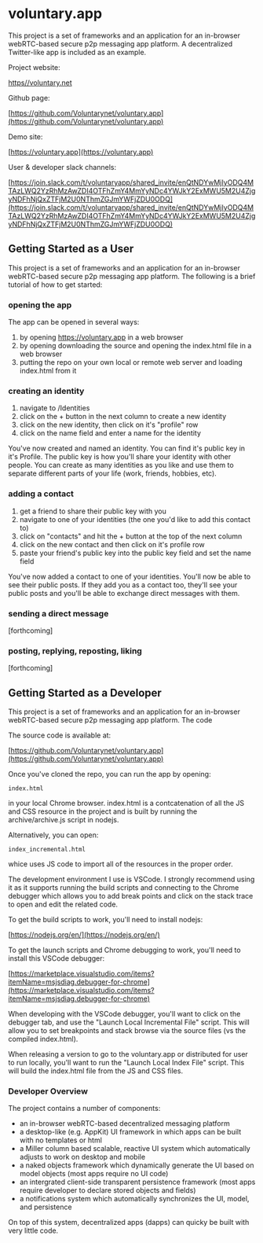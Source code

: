 # voluntary.app

This project is a set of frameworks and an application for an in-browser webRTC-based secure p2p messaging app platform. 
A decentralized Twitter-like app is included as an example. 

Project website:

[https//voluntary.net](https//voluntary.net)
    
Github page:

[https://github.com/Voluntarynet/voluntary.app](https://github.com/Voluntarynet/voluntary.app)
    
Demo site:

[https://voluntary.app](https://voluntary.app)
    
User & developer slack channels:

[https://join.slack.com/t/voluntaryapp/shared_invite/enQtNDYwMjIyODQ4MTAzLWQ2YzRhMzAwZDI4OTFhZmY4MmYyNDc4YWJkY2ExMWU5M2U4ZjgyNDFhNjQxZTFjM2U0NThmZGJmYWFjZDU0ODQ](https://join.slack.com/t/voluntaryapp/shared_invite/enQtNDYwMjIyODQ4MTAzLWQ2YzRhMzAwZDI4OTFhZmY4MmYyNDc4YWJkY2ExMWU5M2U4ZjgyNDFhNjQxZTFjM2U0NThmZGJmYWFjZDU0ODQ)



## Getting Started as a User

This project is a set of frameworks and an application for an in-browser webRTC-based secure p2p messaging app platform. 
The following is a brief tutorial of how to get started:

### opening the app

The app can be opened in several ways:

1. by opening https://voluntary.app in a web browser
2. by opening downloading the source and opening the index.html file in a web browser
3. putting the repo on your own local or remote web server and loading index.html from it

### creating an identity

1. navigate to /Identities
2. click on the + button in the next column to create a new identity
3. click on the new identity, then click on it's "profile" row
4. click on the name field and enter a name for the identity

You've now created and named an identity. 
You can find it's public key in it's Profile. 
The public key is how you'll share your identity with other people.
You can create as many identities as you like and use them to separate different parts of your life (work, friends, hobbies, etc).

### adding a contact

1. get a friend to share their public key with you 
2. navigate to one of your identities (the one you'd like to add this contact to) 
3. click on "contacts" and hit the + button at the top of the next column 
4. click on the new contact and then click on it's profile row
5. paste your friend's public key into the public key field and set the name field

You've now added a contact to one of your identities. 
You'll now be able to see their public posts.
If they add you as a contact too, they'll see your public posts and you'll be able to exchange direct messages with them.

### sending a direct message

[forthcoming]


### posting, replying, reposting, liking

[forthcoming]





## Getting Started as a Developer

This project is a set of frameworks and an application for an in-browser webRTC-based secure p2p messaging app platform. The code 

The source code is available at:

[https://github.com/Voluntarynet/voluntary.app](https://github.com/Voluntarynet/voluntary.app)

Once you've cloned the repo, you can run the app by opening:

    index.html

in your local Chrome browser. index.html is a contcatenation of all the JS and CSS resource in the project and is 
built by running the archive/archive.js script in nodejs. 
    
Alternatively, you can open:

    index_incremental.html

whice uses JS code to import all of the resources in the proper order.

The development environment I use is VSCode. I strongly recommend using it as it 
supports running the build scripts and connecting to the Chrome debugger which allows
you to add break points and click on the stack trace to open and edit the related code.

To get the build scripts to work, you'll need to install nodejs:

[https://nodejs.org/en/](https://nodejs.org/en/)

To get the launch scripts and Chrome debugging to work, you'll need to install this VSCode debugger: 

[https://marketplace.visualstudio.com/items?itemName=msjsdiag.debugger-for-chrome](https://marketplace.visualstudio.com/items?itemName=msjsdiag.debugger-for-chrome)
    
When developing with the VSCode debugger, you'll want to click on the debugger tab, and use the "Launch Local Incremental File" script. 
This will allow you to set breakpoints and stack browse via the source files (vs the compiled index.html).

When releasing a version to go to the voluntary.app or distributed for user to run locally, 
you'll want to run the  "Launch Local Index File" script. This will build the index.html file from the JS and CSS files.


### Developer Overview

The project contains a number of components:

- an in-browser webRTC-based decentralized messaging platform 
- a desktop-like (e.g. AppKit) UI framework in which apps can be built with no templates or html
- a Miller column based scalable, reactive UI system which automatically adjusts to work on desktop and mobile
- a naked objects framework which dynamically generate the UI based on model objects (most apps require no UI code)
- an intergrated client-side transparent persistence framework (most apps require developer to declare stored objects and fields)
- a notifications system which automatically synchronizes the UI, model, and persistence

On top of this system, decentralized apps (dapps) can quicky be built with very little code. 




